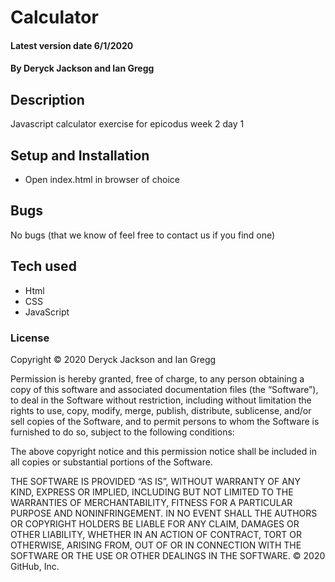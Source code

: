 # Calculator

#### Latest version date 6/1/2020

#### By Deryck Jackson and Ian Gregg

## Description

Javascript calculator exercise for epicodus week 2 day 1

## Setup and Installation

* Open index.html in browser of choice

## Bugs

No bugs (that we know of feel free to contact us if you find one)

## Tech used

* Html
* CSS
* JavaScript

### License

Copyright © 2020 Deryck Jackson and Ian Gregg

Permission is hereby granted, free of charge, to any person obtaining a copy of this software and associated documentation files (the “Software”), to deal in the Software without restriction, including without limitation the rights to use, copy, modify, merge, publish, distribute, sublicense, and/or sell copies of the Software, and to permit persons to whom the Software is furnished to do so, subject to the following conditions:

The above copyright notice and this permission notice shall be included in all copies or substantial portions of the Software.

THE SOFTWARE IS PROVIDED “AS IS”, WITHOUT WARRANTY OF ANY KIND, EXPRESS OR IMPLIED, INCLUDING BUT NOT LIMITED TO THE WARRANTIES OF MERCHANTABILITY, FITNESS FOR A PARTICULAR PURPOSE AND NONINFRINGEMENT. IN NO EVENT SHALL THE AUTHORS OR COPYRIGHT HOLDERS BE LIABLE FOR ANY CLAIM, DAMAGES OR OTHER LIABILITY, WHETHER IN AN ACTION OF CONTRACT, TORT OR OTHERWISE, ARISING FROM, OUT OF OR IN CONNECTION WITH THE SOFTWARE OR THE USE OR OTHER DEALINGS IN THE SOFTWARE.
© 2020 GitHub, Inc.
